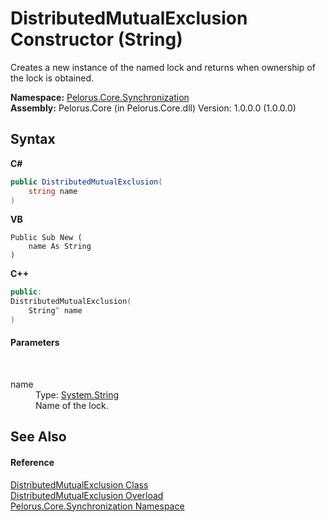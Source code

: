 # DistributedMutualExclusion Constructor (String)
 

Creates a new instance of the named lock and returns when ownership of the lock is obtained.

**Namespace:**&nbsp;<a href="3DF715C2">Pelorus.Core.Synchronization</a><br />**Assembly:**&nbsp;Pelorus.Core (in Pelorus.Core.dll) Version: 1.0.0.0 (1.0.0.0)

## Syntax

**C#**<br />
``` C#
public DistributedMutualExclusion(
	string name
)
```

**VB**<br />
``` VB
Public Sub New ( 
	name As String
)
```

**C++**<br />
``` C++
public:
DistributedMutualExclusion(
	String^ name
)
```


#### Parameters
&nbsp;<dl><dt>name</dt><dd>Type: <a href="http://msdn2.microsoft.com/en-us/library/s1wwdcbf" target="_blank">System.String</a><br />Name of the lock.</dd></dl>

## See Also


#### Reference
<a href="336C6C7">DistributedMutualExclusion Class</a><br /><a href="FDA75858">DistributedMutualExclusion Overload</a><br /><a href="3DF715C2">Pelorus.Core.Synchronization Namespace</a><br />